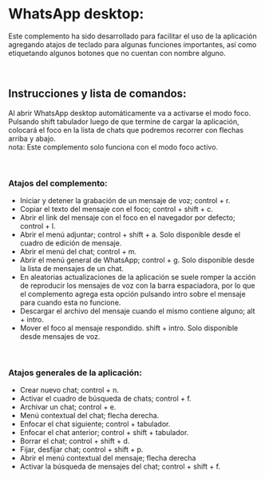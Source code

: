 # WhatsApp desktop:
Este complemento ha sido desarrollado para facilitar el uso de la aplicación agregando atajos de teclado para algunas funciones importantes, así como etiquetando algunos botones que no cuentan con nombre alguno.

<br>

## Instrucciones y lista de comandos:
Al abrir WhatsApp desktop automáticamente va a activarse el modo foco. Pulsando shift tabulador luego de que termine de cargar la aplicación, colocará el foco en la lista de chats que podremos recorrer con flechas arriba y abajo.  
nota: Este complemento solo funciona con el modo foco activo.  

<br>

### Atajos del complemento:

* Iniciar y detener la grabación de un mensaje de voz; control + r.
* Copiar el texto del mensaje con el foco; control + shift + c.
* Abrir el link del mensaje con el foco en el navegador por defecto; control + l.
* Abrir el menú adjuntar; control + shift + a. Solo disponible desde el cuadro de edición de mensaje.
* Abrir el menú del chat; control + m.
* Abrir el menú general de WhatsApp; control + g. Solo disponible desde la lista de mensajes de un chat.
* En aleatorias actualizaciones de la aplicación se suele romper la acción de reproducir los mensajes de voz con la barra espaciadora, por lo que el complemento agrega esta opción pulsando intro sobre el mensaje para cuando esta no funcione.
* Descargar el archivo del mensaje cuando el mismo contiene alguno; alt + intro.
* Mover el foco al mensaje respondido. shift + intro. Solo disponible desde mensajes de voz.

<br>

### Atajos generales de la aplicación:

* Crear nuevo chat; control + n.
* Activar el cuadro de búsqueda de chats; control + f.
* Archivar un chat; control + e.
* Menú contextual del chat; flecha derecha.
* Enfocar el chat siguiente; control + tabulador.
* Enfocar el chat anterior; control + shift + tabulador.
* Borrar el chat; control + shift + d.
* Fijar, desfijar chat; control + shift + p.
* Abrir el menú contextual del mensaje; flecha derecha
* Activar la búsqueda de mensajes del chat; control + shift + f.
